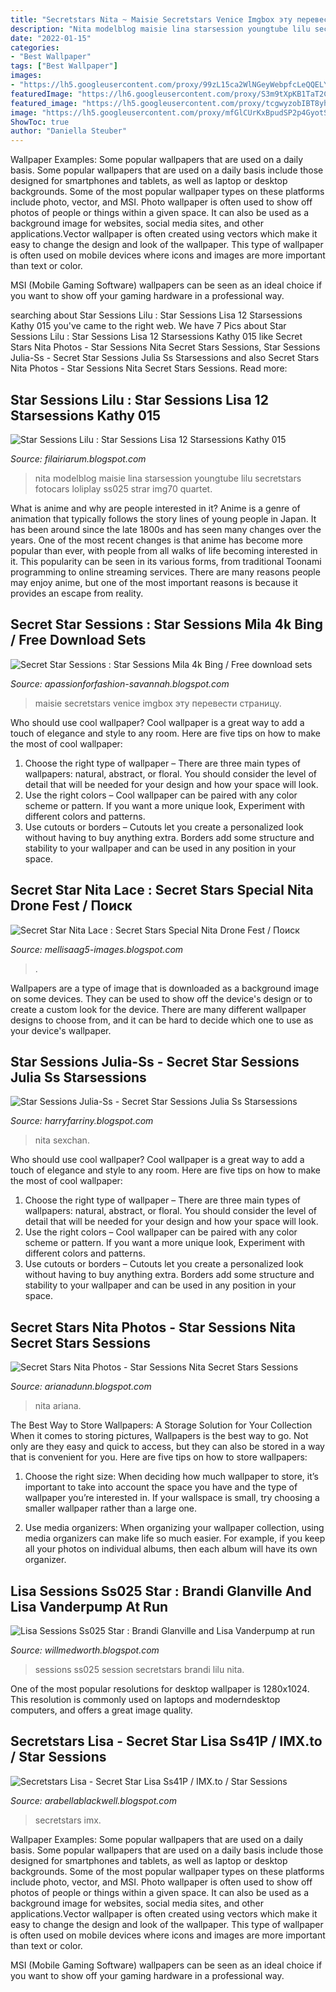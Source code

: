 ```yaml
---
title: "Secretstars Nita ~ Maisie Secretstars Venice Imgbox эту перевести страницу"
description: "Nita modelblog maisie lina starsession youngtube lilu secretstars fotocars loliplay ss025 strar img70 quartet"
date: "2022-01-15"
categories:
- "Best Wallpaper"
tags: ["Best Wallpaper"]
images:
- "https://lh5.googleusercontent.com/proxy/99zL15ca2WlNGeyWebpfcLeQQELYeDB9R7Gof9ab9Tg3qLElK8xOL20VM3Dgot8xVmXeL0g_Lobgy0fHZJkQTvNebopqMg6bxSaPutx6=w1200-h630-p-k-no-nu"
featuredImage: "https://lh6.googleusercontent.com/proxy/S3m9tXpKB1TaT2CE9YH3NZ5JDe2Mxo9tQ6n83kxiY-tjJA8y4sqjlBldG26MaLe22SNQzJZvuqgtgnlGJLxkJiBzLfhFSE59NEEmuXoRC6vNTzFZfdXt2g=w1200-h630-p-k-no-nu"
featured_image: "https://lh5.googleusercontent.com/proxy/tcgwyzobIBT8yhamQmZMVrwHyK7N_OCmQG9kHgUG441IgyHYk8E-FRB5rQnlRJ5GCh-A9JSoOOkEJnlUQXrI9Ijw8mla6bYisOCzDOZFtQu0vYLyxXR1Pe4xbkqW=w1200-h630-p-k-no-nu"
image: "https://lh5.googleusercontent.com/proxy/mfGlCUrKxBpudSP2p4GyotSy5WUMUJiOPyPWk1ltZ22XPXrnTzYeEHVSQkwgJNnioE9nYC2lUqnQ-wz1xRtNVQCq9lSV1WJNxXBgDSXT1BuI5NUfYvkvw6xHmI3c70A=w1200-h630-p-k-no-nu"
ShowToc: true
author: "Daniella Steuber"
---
```



Wallpaper Examples: Some popular wallpapers that are used on a daily basis.
Some popular wallpapers that are used on a daily basis include those designed for smartphones and tablets, as well as laptop or desktop backgrounds. Some of the most popular wallpaper types on these platforms include photo, vector, and MSI. 
Photo wallpaper is often used to show off photos of people or things within a given space. It can also be used as a background image for websites, social media sites, and other applications.Vector wallpaper is often created using vectors which make it easy to change the design and look of the wallpaper. This type of wallpaper is often used on mobile devices where icons and images are more important than text or color. 

MSI (Mobile Gaming Software) wallpapers can be seen as an ideal choice if you want to show off your gaming hardware in a professional way.

	

		
searching about Star Sessions Lilu : Star Sessions Lisa 12 Starsessions Kathy 015 you've came to the right web. We have 7 Pics about Star Sessions Lilu : Star Sessions Lisa 12 Starsessions Kathy 015 like Secret Stars Nita Photos - Star Sessions Nita Secret Stars Sessions, Star Sessions Julia-Ss - Secret Star Sessions Julia Ss Starsessions and also Secret Stars Nita Photos - Star Sessions Nita Secret Stars Sessions. Read more:
		
    
## Star Sessions Lilu : Star Sessions Lisa 12 Starsessions Kathy 015

<img loading=lazy src="https://lh3.googleusercontent.com/proxy/64gOc2TP9nav6KWE349qDBqOu5VbS76KO2xj9KMws_8WUgwQ9tXXevwIoFlb8qsOzxhhBZm0jj_0KyrzUeBOpQ0YFKs7HceDAq50dKXDqQx7elNx6Tst9lCCj8vHlGFZqRCJ4VRom9cYf5iPapRc7LhMg4chmZSb8USHjDdeO_UnjhVLIAC7ZiSZV0RoVlvKkdBhVTEdVbu2PWT3pnGJzqpPVH30_NGHQOQqICg2Dj8w2Youw-awi0KZ1IgJVP0smvAQxi5YlfaY8OI=w1200-h630-p-k-no-nu" onerror="this.onerror=null;this.src='https://tse2.mm.bing.net/th?id=OIP.-mBmd4dw7iuj0j6xgUabpAAAAA&amp;pid=15.1';" alt="Star Sessions Lilu : Star Sessions Lisa 12 Starsessions Kathy 015">

_Source: filairiarum.blogspot.com_

>nita modelblog maisie lina starsession youngtube lilu secretstars fotocars loliplay ss025 strar img70 quartet. 

	

What is anime and why are people interested in it?
Anime is a genre of animation that typically follows the story lines of young people in Japan. It has been around since the late 1800s and has seen many changes over the years. One of the most recent changes is that anime has become more popular than ever, with people from all walks of life becoming interested in it. This popularity can be seen in its various forms, from traditional Toonami programming to online streaming services. There are many reasons people may enjoy anime, but one of the most important reasons is because it provides an escape from reality.

    
## Secret Star Sessions : Star Sessions Mila 4k Bing / Free Download Sets

<img loading=lazy src="https://i.pinimg.com/originals/c7/73/84/c77384d94283ff1910d6b5cbe957862e.jpg" onerror="this.onerror=null;this.src='https://tse1.mm.bing.net/th?id=OIP.oCI7Cfh62CedWuQzxCWaEQHaE7&amp;pid=15.1';" alt="Secret Star Sessions : Star Sessions Mila 4k Bing / Free download sets">

_Source: apassionforfashion-savannah.blogspot.com_

>maisie secretstars venice imgbox эту перевести страницу. 

	

Who should use cool wallpaper?
Cool wallpaper is a great way to add a touch of elegance and style to any room. Here are five tips on how to make the most of cool wallpaper: 
1) Choose the right type of wallpaper – There are three main types of wallpapers: natural, abstract, or floral. You should consider the level of detail that will be needed for your design and how your space will look. 
2) Use the right colors – Cool wallpaper can be paired with any color scheme or pattern. If you want a more unique look, Experiment with different colors and patterns. 
3) Use cutouts or borders – Cutouts let you create a personalized look without having to buy anything extra. Borders add some structure and stability to your wallpaper and can be used in any position in your space.

    
## Secret Star Nita Lace : Secret Stars Special Nita Drone Fest / Поиск

<img loading=lazy src="https://lh5.googleusercontent.com/proxy/99zL15ca2WlNGeyWebpfcLeQQELYeDB9R7Gof9ab9Tg3qLElK8xOL20VM3Dgot8xVmXeL0g_Lobgy0fHZJkQTvNebopqMg6bxSaPutx6=w1200-h630-p-k-no-nu" onerror="this.onerror=null;this.src='https://tse1.mm.bing.net/th?id=OIP.C3ylKvUU121SxwHqeQFniwHaD4&amp;pid=15.1';" alt="Secret Star Nita Lace : Secret Stars Special Nita Drone Fest / Поиск">

_Source: mellisaag5-images.blogspot.com_

>. 

	

Wallpapers are a type of image that is downloaded as a background image on some devices. They can be used to show off the device's design or to create a custom look for the device. There are many different wallpaper designs to choose from, and it can be hard to decide which one to use as your device's wallpaper.

    
## Star Sessions Julia-Ss - Secret Star Sessions Julia Ss Starsessions

<img loading=lazy src="https://lh5.googleusercontent.com/proxy/mfGlCUrKxBpudSP2p4GyotSy5WUMUJiOPyPWk1ltZ22XPXrnTzYeEHVSQkwgJNnioE9nYC2lUqnQ-wz1xRtNVQCq9lSV1WJNxXBgDSXT1BuI5NUfYvkvw6xHmI3c70A=w1200-h630-p-k-no-nu" onerror="this.onerror=null;this.src='https://tse1.mm.bing.net/th?id=OIP.ee7TZy97IxoDwPclGxUNhQAAAA&amp;pid=15.1';" alt="Star Sessions Julia-Ss - Secret Star Sessions Julia Ss Starsessions">

_Source: harryfarriny.blogspot.com_

>nita sexchan. 

	

Who should use cool wallpaper?
Cool wallpaper is a great way to add a touch of elegance and style to any room. Here are five tips on how to make the most of cool wallpaper: 
1) Choose the right type of wallpaper – There are three main types of wallpapers: natural, abstract, or floral. You should consider the level of detail that will be needed for your design and how your space will look. 
2) Use the right colors – Cool wallpaper can be paired with any color scheme or pattern. If you want a more unique look, Experiment with different colors and patterns. 
3) Use cutouts or borders – Cutouts let you create a personalized look without having to buy anything extra. Borders add some structure and stability to your wallpaper and can be used in any position in your space.

    
## Secret Stars Nita Photos - Star Sessions Nita Secret Stars Sessions

<img loading=lazy src="https://lh4.googleusercontent.com/proxy/ELl_tFeHOkH4JQ9-G_DdXk2yMjqhALLmYOCGy4VUFaMB61l1AtuVFnyaYMTUZNGCTDnHPJ9K-QnGJzM25-r-A1x7TbiDfhCXXBJ01fbudy_1T11VSPjph4I=w1200-h630-p-k-no-nu" onerror="this.onerror=null;this.src='https://tse3.mm.bing.net/th?id=OIP.iMlrYGTcSmihxm3jRuH9dwAAAA&amp;pid=15.1';" alt="Secret Stars Nita Photos - Star Sessions Nita Secret Stars Sessions">

_Source: arianadunn.blogspot.com_

>nita ariana. 

	

The Best Way to Store Wallpapers: A Storage Solution for Your Collection
When it comes to storing pictures, Wallpapers is the best way to go. Not only are they easy and quick to access, but they can also be stored in a way that is convenient for you. Here are five tips on how to store wallpapers:
1) Choose the right size: When deciding how much wallpaper to store, it’s important to take into account the space you have and the type of wallpaper you’re interested in. If your wallspace is small, try choosing a smaller wallpaper rather than a large one.

2) Use media organizers: When organizing your wallpaper collection, using media organizers can make life so much easier. For example, if you keep all your photos on individual albums, then each album will have its own organizer.

    
## Lisa Sessions Ss025 Star : Brandi Glanville And Lisa Vanderpump At Run

<img loading=lazy src="https://lh5.googleusercontent.com/proxy/tcgwyzobIBT8yhamQmZMVrwHyK7N_OCmQG9kHgUG441IgyHYk8E-FRB5rQnlRJ5GCh-A9JSoOOkEJnlUQXrI9Ijw8mla6bYisOCzDOZFtQu0vYLyxXR1Pe4xbkqW=w1200-h630-p-k-no-nu" onerror="this.onerror=null;this.src='https://tse2.mm.bing.net/th?id=OIP.NAMaWbRSwgxgdxxu5NzWLAAAAA&amp;pid=15.1';" alt="Lisa Sessions Ss025 Star : Brandi Glanville and Lisa Vanderpump at run">

_Source: willmedworth.blogspot.com_

>sessions ss025 session secretstars brandi lilu nita. 

	

One of the most popular resolutions for desktop wallpaper is 1280x1024. This resolution is commonly used on laptops and moderndesktop computers, and offers a great image quality.

    
## Secretstars Lisa - Secret Star Lisa Ss41P / IMX.to / Star Sessions

<img loading=lazy src="https://lh6.googleusercontent.com/proxy/S3m9tXpKB1TaT2CE9YH3NZ5JDe2Mxo9tQ6n83kxiY-tjJA8y4sqjlBldG26MaLe22SNQzJZvuqgtgnlGJLxkJiBzLfhFSE59NEEmuXoRC6vNTzFZfdXt2g=w1200-h630-p-k-no-nu" onerror="this.onerror=null;this.src='https://tse2.mm.bing.net/th?id=OIP.T5sHySqX0gB8fmoU6WxKYgHaD4&amp;pid=15.1';" alt="Secretstars Lisa - Secret Star Lisa Ss41P / IMX.to / Star Sessions">

_Source: arabellablackwell.blogspot.com_

>secretstars imx. 

	

Wallpaper Examples: Some popular wallpapers that are used on a daily basis.
Some popular wallpapers that are used on a daily basis include those designed for smartphones and tablets, as well as laptop or desktop backgrounds. Some of the most popular wallpaper types on these platforms include photo, vector, and MSI. 
Photo wallpaper is often used to show off photos of people or things within a given space. It can also be used as a background image for websites, social media sites, and other applications.Vector wallpaper is often created using vectors which make it easy to change the design and look of the wallpaper. This type of wallpaper is often used on mobile devices where icons and images are more important than text or color. 

MSI (Mobile Gaming Software) wallpapers can be seen as an ideal choice if you want to show off your gaming hardware in a professional way.

